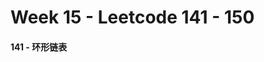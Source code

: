 <!--
 * @Description: 
 * @Versions: 
 * @Author: Vernon Cui
 * @Github: https://github.com/vernon97
 * @Date: 2020-12-28 19:42:14
 * @LastEditors: Vernon Cui
 * @LastEditTime: 2020-12-28 19:43:28
 * @FilePath: /.leetcode/Users/vernon/Leetcode-notes/week15.md
-->
# Week 15 - Leetcode 141 - 150 

#### 141 - 环形链表
